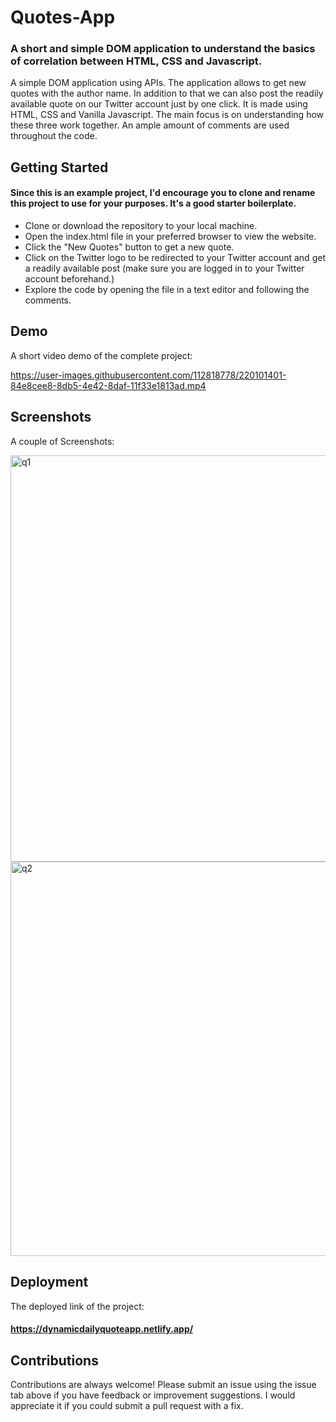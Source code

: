 # Quotes-App

### A short and simple DOM application to understand the basics of correlation between HTML, CSS and Javascript. 

A simple DOM application using APIs. The application allows to get new quotes with the author name. In addition to that we can also post the readily available quote on our Twitter account just by one click. It is made using HTML, CSS and Vanilla Javascript. The main focus is on understanding how these three work together. An ample amount of comments are used throughout the code. 


## Getting Started

#### Since this is an example project, I'd encourage you to clone and rename this project to use for your purposes. It's a good starter boilerplate.

* Clone or download the repository to your local machine.
* Open the index.html file in your preferred browser to view the website.
* Click the "New Quotes" button to get a new quote.
* Click on the Twitter logo to be redirected to your Twitter account and get a readily available post (make sure you are logged in to your         Twitter account beforehand.)
* Explore the code by opening the file in a text editor and following the comments.






## Demo

A short video demo of the complete project:



https://user-images.githubusercontent.com/112818778/220101401-84e8cee8-8db5-4e42-8daf-11f33e1813ad.mp4




## Screenshots

A couple of Screenshots:


<img width="650" alt="q1" src="https://user-images.githubusercontent.com/112818778/220021694-b999f61c-2046-42f3-b30e-08662a561b95.png">


<img width="631" alt="q2" src="https://user-images.githubusercontent.com/112818778/220021723-9b998ff0-a64a-49e4-97f7-a7a5cebe9402.png">



## Deployment

The deployed link of the project: 
#### https://dynamicdailyquoteapp.netlify.app/

## Contributions

Contributions are always welcome! Please submit an issue using the issue tab above if you have feedback or improvement suggestions. I would appreciate it if you could submit a pull request with a fix.

